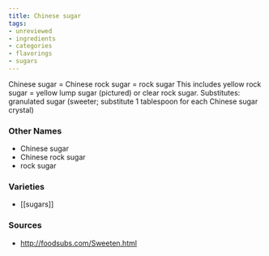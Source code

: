 ```yaml
---
title: Chinese sugar
tags:
- unreviewed
- ingredients
- categories
- flavorings
- sugars
---
```

Chinese sugar = Chinese rock sugar = rock sugar This includes yellow rock sugar = yellow lump sugar (pictured) or clear rock sugar. Substitutes: granulated sugar (sweeter; substitute 1 tablespoon for each Chinese sugar crystal)

### Other Names

* Chinese sugar
* Chinese rock sugar
* rock sugar

### Varieties

* [[sugars]]

### Sources
* http://foodsubs.com/Sweeten.html
